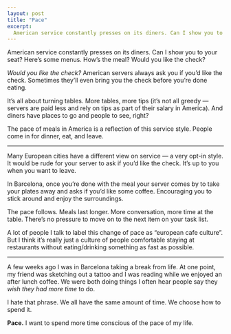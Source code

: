 ```yaml
---
layout: post
title: "Pace"
excerpt:
  American service constantly presses on its diners. Can I show you to your seat? Here’s some menus. How’s the meal? Would you like the check? The pace of meals in America is a reflection of this service style. People come in for dinner, eat, and leave.
---
```


American service constantly presses on its diners. Can I show you to your seat? Here’s some menus. How’s the meal? Would you like the check?

*Would you like the check?* American servers always ask you if you’d like the check. Sometimes they’ll even bring you the check before you’re done eating.

It’s all about turning tables. More tables, more tips (it’s not all greedy — servers are paid less and rely on tips as part of their salary in America). And diners have places to go and people to see, right?

The pace of meals in America is a reflection of this service style. People come in for dinner, eat, and leave.

----

Many European cities have a different view on service — a very opt-in style. It would be rude for your server to ask if you’d like the check. It’s up to you when you want to leave.

In Barcelona, once you’re done with the meal your server comes by to take your plates away and asks if you’d like  some coffee. Encouraging you to stick around and enjoy the surroundings.

The pace follows. Meals last longer. More conversation, more time at the table. There’s no pressure to move on to the next item on your task list.

A lot of people I talk to label this change of pace as “european cafe culture”. But I think it’s really just a culture of people comfortable staying at restaurants without eating/drinking something as fast as possible.

----

A few weeks ago I was in Barcelona taking a break from life. At one point, my friend was sketching out a tattoo and I was reading while we enjoyed an after lunch coffee. We were both doing things I often hear people say they *wish they had more time* to do.

I hate that phrase. We all have the same amount of time. We choose how to spend it.

**Pace.** I want to spend more time conscious of the pace of my life.